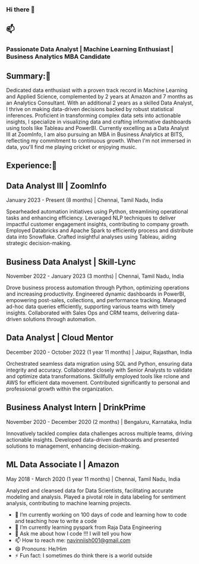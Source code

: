 ### Hi there 👋

## 📫
### Passionate Data Analyst | Machine Learning Enthusiast | Business Analytics MBA Candidate

## Summary:💬
Dedicated data enthusiast with a proven track record in Machine Learning and Applied Science, complemented by 2 years at Amazon and 7 months as an Analytics Consultant. With an additional 2 years as a skilled Data Analyst, I thrive on making data-driven decisions backed by robust statistical inferences. Proficient in transforming complex data sets into actionable insights, I specialize in visualizing data and crafting informative dashboards using tools like Tableau and PowerBI. Currently excelling as a Data Analyst III at ZoomInfo, I am also pursuing an MBA in Business Analytics at BITS, reflecting my commitment to continuous growth. When I'm not immersed in data, you'll find me playing cricket or enjoying music.


## Experience:🔭

## Data Analyst III | ZoomInfo
January 2023 - Present (8 months) | Chennai, Tamil Nadu, India

Spearheaded automation initiatives using Python, streamlining operational tasks and enhancing efficiency.
Leveraged NLP techniques to deliver impactful customer engagement insights, contributing to company growth.
Employed Databricks and Apache Spark to efficiently process and distribute data into Snowflake.
Crafted insightful analyses using Tableau, aiding strategic decision-making.

## Business Data Analyst | Skill-Lync
November 2022 - January 2023 (3 months) | Chennai, Tamil Nadu, India

Drove business process automation through Python, optimizing operations and increasing productivity.
Engineered dynamic dashboards in PowerBI, empowering post-sales, collections, and performance tracking.
Managed ad-hoc data queries efficiently, supporting various teams with timely insights.
Collaborated with Sales Ops and CRM teams, delivering data-driven solutions through automation.

## Data Analyst | Cloud Mentor
December 2020 - October 2022 (1 year 11 months) | Jaipur, Rajasthan, India

Orchestrated seamless data migration using SQL and Python, ensuring data integrity and accuracy.
Collaborated closely with Senior Analysts to validate and optimize data transformations.
Skillfully employed tools like rclone and AWS for efficient data movement.
Contributed significantly to personal and professional growth within the organization.


## Business Analyst Intern | DrinkPrime
November 2020 - December 2020 (2 months) | Bengaluru, Karnataka, India

Innovatively tackled complex data challenges across multiple teams, driving actionable insights.
Developed data-driven dashboards and presented solutions to management, enhancing decision-making.


## ML Data Associate I | Amazon
May 2018 - March 2020 (1 year 11 months) | Chennai, Tamil Nadu, India

Analyzed and cleansed data for Data Scientists, facilitating accurate modeling and analysis.
Played a pivotal role in data labeling for sentiment analysis, contributing to machine learning projects.

- 🔭 I’m currently working on 100 days of code and learning how to code and teaching how to write a code
- 🌱 I’m currently learning pyspark from Raja Data Engineering
- 💬 Ask me about how I code !!! I will tell you how
- 📫 How to reach me: navinniish001@gmail.com
- 😄 Pronouns: He/Him
- ⚡ Fun fact: I sometimes do think there is a world outside

